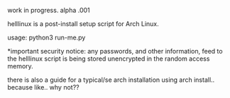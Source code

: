 work in progress.  alpha .001

helllinux is a post-install setup script for Arch Linux. 

usage:
python3 run-me.py

*important security notice: any passwords, and other information, feed to the helllinux script is being stored unencrypted in the random access memory.


there is also a guide for a typical/se arch installation using arch install.. because like.. why not??
